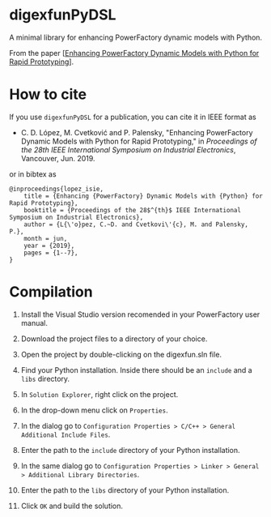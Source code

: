 # digexfunPyDSL

A minimal library for enhancing PowerFactory dynamic models with Python.

From the paper [[Enhancing PowerFactory Dynamic Models with Python for Rapid Prototyping](../pdf/Lopez2019a.pdf)].

# How to cite

If you use `digexfunPyDSL` for a publication, you can cite it in IEEE format as

* C. D. López, M. Cvetković and P. Palensky, "Enhancing PowerFactory Dynamic Models with Python for Rapid Prototyping," in *Proceedings of the 28th IEEE International Symposium on Industrial Electronics*, Vancouver, Jun. 2019.

or in bibtex as

```
@inproceedings{lopez_isie,
	title = {Enhancing {PowerFactory} Dynamic Models with {Python} for Rapid Prototyping},
	booktitle = {Proceedings of the 28$^{th}$ IEEE International Symposium on Industrial Electronics},
	author = {L{\'o}pez, C.~D. and Cvetkovi\'{c}, M. and Palensky, P.},
	month = jun,
	year = {2019},
	pages = {1--7},
}
```

# Compilation

1. Install the Visual Studio version recomended in your PowerFactory user manual.

2. Download the project files to a directory of your choice.

3. Open the project by double-clicking on the digexfun.sln file.

4. Find your Python installation. Inside there should be an `include` and a `libs` directory.

5. In `Solution Explorer`, right click on the project.

6. In the drop-down menu click on `Properties`.

7. In the dialog go to `Configuration Properties > C/C++ > General Additional Include Files`.

8. Enter the path to the `include` directory of your Python installation.

9. In the same dialog go to `Configuration Properties > Linker > General > Additional Library Directories`.

10. Enter the path to the `libs` directory of your Python installation.

11. Click `OK` and build the solution.
